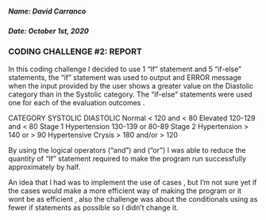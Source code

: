 ##### Name: David Carranco
##### Date: October 1st, 2020

### CODING CHALLENGE #2: REPORT

In this coding challenge I decided to use 1 “If” statement and 5 “if-else” statements, the “if” statement was used to output and ERROR message when the input provided by the user shows a greater value on the Diastolic category than in the Systolic category. The “if-else” statements were used one for each of the evaluation outcomes .

CATEGORY	             SYSTOLIC		         DIASTOLIC
Normal	               < 120	    and	     < 80
Elevated	             120-129  	and	     < 80
Stage 1 Hypertension	 130-139	  or	     80-89
Stage 2 Hypertension	 > 140	    or	     > 90
Hypertensive Crysis	   > 180	    and/or	 > 120

By using the logical operators (“and”) and (“or”) I was able to reduce the quantity of “If” statement required to make the program run successfully approximately by half.

An idea that I had was to implement the use of cases , but I’m not sure yet if the cases would make a more efficient way of making the program or it wont be as efficient , also the challenge was about the conditionals using as fewer if statements as possible so I didn’t change it.

